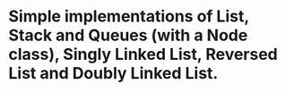 # Simple implementations of List, Stack and Queues (with a Node<T> class), Singly Linked List, Reversed List and Doubly Linked List.